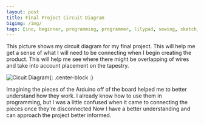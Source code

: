 ```yaml
---
layout: post
title: Final Project Circuit Diagram
bigimg: /img/
tags: [ino, beginner, programming, programmer, lilypad, sewing, sketch, sketching]
---
```

This picture shows my circuit diagram for my final project.
This will help me get a sense of what I will need to be connecting when I begin creating the product.
This will help me see where there might be overlapping of wires and take into account placement on the tapestry.

![Cicuit Diagram](/img/){: .center-block :}

Imagining the pieces of the Arduino off of the board helped me to better understand how they work.
I already know how to use them in programming, but I was a little confused when it came to connecting the pieces once they're disconnected
Now I have a better understanding and can approach the project better informed.
